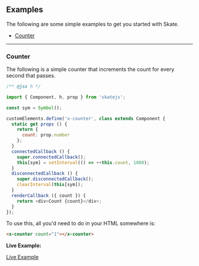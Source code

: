 ## Examples

The following are some simple examples to get you started with Skate.

- [Counter](#counter)

---

### Counter

The following is a simple counter that increments the count for every second that passes.

```js
/** @jsx h */

import { Component, h, prop } from 'skatejs';

const sym = Symbol();

customElements.define('x-counter', class extends Component {
  static get props () {
    return {
      count: prop.number
    };
  }
  connectedCallback () {
    super.connectedCallback();
    this[sym] = setInterval(() => ++this.count, 1000);
  }
  disconnectedCallback () {
    super.disconnectedCallback();
    clearInterval(this[sym]);
  }
  renderCallback ({ count }) {
    return <div>Count {count}</div>;
  }
});
```

To use this, all you'd need to do in your HTML somewhere is:

```html
<x-counter count="1"></x-counter>
```

**Live Example:**

[Live Example](https://jsfiddle.net/hotell/L1otg3Lb/)
